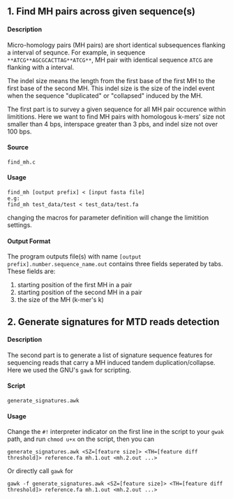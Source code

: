 ## 1. Find MH pairs across given sequence(s)

#### Description

Micro-homology pairs (MH pairs) are short identical subsequences flanking a interval of sequnce. For example, in sequence `**ATCG**AGCGCACTTAG**ATCG**`, MH pair with identical sequence `ATCG` are flanking with a interval.

The indel size means the length from the first base of the first MH to the first base of the second MH. This indel size is the size of the indel event when the sequence "duplicated" or "collapsed" induced by the MH.

The first part is to survey a given sequence for all MH pair occurence within limititions. Here we want to find MH pairs with homologous k-mers' size not smaller than 4 bps, interspace greater than 3 pbs, and indel size not over 100 bps.

#### Source

	find_mh.c

#### Usage

	find_mh [output prefix] < [input fasta file]
	e.g:
	find_mh test_data/test < test_data/test.fa

changing the macros for parameter definition will change the limitition settings.

#### Output Format

The program outputs file(s) with name `[output prefix].number.sequence_name.out` contains three fields seperated by tabs. These fields are:

1. starting position of the first MH in a pair
2. starting position of the second MH in a pair
3. the size of the MH (k-mer's k)

## 2. Generate signatures for MTD reads detection

#### Description

The second part is to generate a list of signature sequence features for sequencing reads that carry a MH induced tandem duplication/collapse. Here we used the GNU's `gawk` for scripting.

#### Script

	generate_signatures.awk

#### Usage

Change the `#!` interpreter indicator on the first line in the script to your `gwak` path, and run `chmod u+x` on the script, then you can

	generate_signatures.awk <SZ=[feature size]> <TH=[feature diff threshold]> reference.fa mh.1.out <mh.2.out ...>

Or directly call `gawk` for

	gawk -f generate_signatures.awk <SZ=[feature size]> <TH=[feature diff threshold]> reference.fa mh.1.out <mh.2.out ...>


